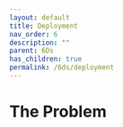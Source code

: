 ```yaml
---
layout: default
title: Deployment
nav_order: 6
description: ""
parent: 6Ds
has_children: true
permalink: /6ds/deployment
---
```


# The Problem

